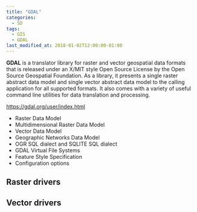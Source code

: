 ```yaml
---
title: "GDAL"
categories:
  - SD
tags:
  - GIS
  - GDAL
last_modified_at: 2018-01-02T12:00:00-01:00
---
```


**GDAL** is a translator library for raster and vector geospatial data formats that is released under an X/MIT style Open Source License by the Open Source Geospatial Foundation. As a library, it presents a single raster abstract data model and single vector abstract data model to the calling application for all supported formats. It also comes with a variety of useful command line utilities for data translation and processing.

https://gdal.org/user/index.html

- Raster Data Model
- Multidimensional Raster Data Model
- Vector Data Model
- Geographic Networks Data Model
- OGR SQL dialect and SQLITE SQL dialect
- GDAL Virtual File Systems
- Feature Style Specification
- Configuration options

## Raster drivers

## Vector drivers

